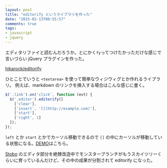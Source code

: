 ```yaml
---
layout: post
title: "editorify というライブラリを作った"
date: "2015-02-13T00:55:57"
comments: true
tags: 
- javascript
- jquery
---
```


エディタリファイと読むんだろうか。とにかく`fy`ってつけたかっただけな感じで言いづらい jQuery プラグインを作った。

<!--more-->

[hikarock/editorify](https://github.com/hikarock/editorify)

ひとことでいうと `<textarea>` を使って簡単なウィジウィグとか作れるライブラリ。
例えば、markdown のリンクを挿入する場合はこんな感じに書く。

```javascript
$('.link').on('click', function (evt) {
  $('.editor').editorify([
    ['clear'],
    ['insert', '[](http://example.com)'],
    ['start'],
    ['right', 1]
  ]);
});
```

`left` とか `start` とかでカーソル移動できるので `[]` の中にカーソルが移動している状態になる。[DEMO](https://hikarock.github.io/editorify/)はこちら。

[Stobo](http://www.storyboards.jp/) のエディタ部分を絶賛改造中でモンスターブランチがもうスカイツリーくらいに育っているんだけど、その中の成果が分割されて editorify になった。
